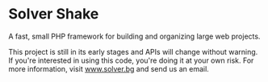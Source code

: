 Solver Shake
============

A fast, small PHP framework for building and organizing large web projects.

This project is still in its early stages and APIs will change without warning. If you're interested in using this code, you're doing it at your own risk. For more information, visit www.solver.bg and send us an email.